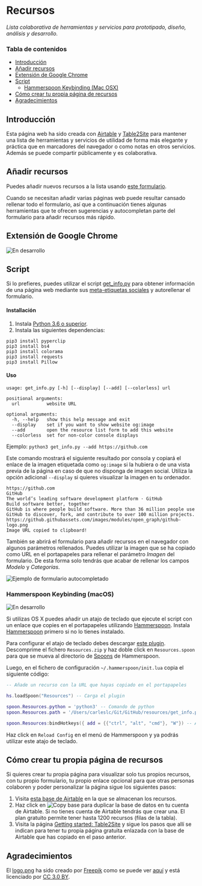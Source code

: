 # Recursos

_Lista colaborativa de herramientas y servicios para prototipado, diseño, análisis y desarrollo._

### Tabla de contenidos

<!-- MarkdownTOC -->

- [Introducción](#introducción)
- [Añadir recursos](#añadir-recursos)
- [Extensión de Google Chrome](#extensión-de-google-chrome)
- [Script](#script)
  - [Hammerspoon Keybinding (Mac OSX)](#hammerspoon-keybinding-macos)
- [Cómo crear tu propia página de recursos](#cómo-crear-tu-propia-página-de-recursos)
- [Agradecimientos](#agradecimientos)

<!-- MarkdownTOC -->

## Introducción

Esta página web ha sido creada con [Airtable](https://airtable.com/) y [Table2Site](https://table2site.com/) para mantener una lista de herramientas y servicios de utilidad de forma más elegante y práctica que en marcadores del navegador o como notas en otros servicios. Además se puede compartir públicamente y es colaborativa.

## Añadir recursos

Puedes añadir nuevos recursos a la lista usando [este formulario](https://airtable.com/shrnzLIolsKJMD9Ql).

Cuando se necesitan añadir varias páginas web puede resultar cansado rellenar todo el formulario, así que a continuación tienes algunas herramientas que te ofrecen sugerencias y autocompletan parte del formulario para añadir recursos más rápido.

## Extensión de Google Chrome

![En desarrollo](https://img.shields.io/badge/status-in%20development-red.svg)

## Script

Si lo prefieres, puedes utilizar el script [get_info.py](https://raw.githubusercontent.com/Carleslc/resources/master/get_info.py) para obtener información de una página web mediante sus [meta-etiquetas sociales](http://ogp.me/) y autorellenar el formulario.

#### Installación

1. Instala [Python 3.6 o superior](https://www.python.org/downloads/).
2. Instala las siguientes dependencias:

```
pip3 install pyperclip
pip3 install bs4
pip3 install colorama
pip3 install requests
pip3 install Pillow
```

#### Uso

```
usage: get_info.py [-h] [--display] [--add] [--colorless] url

positional arguments:
  url          website URL

optional arguments:
  -h, --help   show this help message and exit
  --display    set if you want to show website og:image
  --add        open the resource list form to add this website
  --colorless  set for non-color console displays
```

Ejemplo: `python3 get_info.py --add https://github.com`

Este comando mostrará el siguiente resultado por consola y copiará el enlace de la imagen etiquetada como `og:image` si la hubiera o de una vista previa de la página en caso de que no disponga de imagen social. Utiliza la opción adicional `--display` si quieres visualizar la imagen en tu ordenador.

```
https://github.com
GitHub
The world’s leading software development platform · GitHub
Build software better, together
GitHub is where people build software. More than 36 million people use GitHub to discover, fork, and contribute to over 100 million projects.
https://github.githubassets.com/images/modules/open_graph/github-logo.png
Image URL copied to clipboard!
```

También se abrirá el formulario para añadir recursos en el navegador con algunos parámetros rellenados. Puedes utilizar la imagen que se ha copiado como URL en el portapapeles para rellenar el parámetro _Imagen_ del formulario. De esta forma solo tendrás que acabar de rellenar los campos _Modelo_ y _Categorías_.

![Ejemplo de formulario autocompletado](https://i.imgur.com/0kjLPhM.png)

### Hammerspoon Keybinding (macOS)

![En desarrollo](https://img.shields.io/badge/status-in%20development-red.svg)

Si utilizas OS X puedes añadir un atajo de teclado que ejecute el script con un enlace que copies en el portapapeles utilizando [Hammerspoon](http://hammerspoon.org). Instala [Hammerspoon](http://hammerspoon.org) primero si no lo tienes instalado.

Para configurar el atajo de teclado debes descargar [este plugin](https://github.com/Carleslc/Spoons/blob/master/Spoons/Resources.spoon/markdown/Resources.md). Descomprime el fichero `Resources.zip` y haz doble click en `Resources.spoon` para que se mueva al directorio de [Spoons](https://github.com/Hammerspoon/hammerspoon/blob/master/SPOONS.md) de Hammerspoon.

Luego, en el fichero de configuración `~/.hammerspoon/init.lua` copia el siguiente código:

```lua
-- Añade un recurso con la URL que hayas copiado en el portapapeles

hs.loadSpoon("Resources") -- Carga el plugin

spoon.Resources.python = 'python3' -- Comando de python
spoon.Resources.path = '/Users/carleslc/Git/GitHub/resources/get_info.py' -- Cambia el directorio donde se encuentra el script

spoon.Resources:bindHotkeys({ add = {{"ctrl", "alt", "cmd"}, "W"}) -- Atajo de teclado Ctrl + Alt + Cmd + W
```

Haz click en `Reload Config` en el menú de Hammerspoon y ya podrás utilizar este atajo de teclado.

## Cómo crear tu propia página de recursos

Si quieres crear tu propia página para visualizar solo tus propios recursos, con tu propio formulario, tu propio enlace opcional para que otras personas colaboren y poder personalizar la página sigue los siguientes pasos:

1. Visita [esta base de Airtable](https://airtable.com/shr1jTThqSwdL3ZWN) en la que se almacenan los recursos.
2. Haz click en ![Copy base](https://i.imgur.com/vTfzOJp.png) para duplicar la base de datos en tu cuenta de Airtable. Si no tienes cuenta de Airtable tendrás que crear una. El plan gratuito permite tener hasta 1200 recursos (filas de la tabla).
3. Visita la página [Getting started: Table2Site](https://table2site.com/documentation/getting-started) y sigue los pasos que allí se indican para tener tu propia página gratuita enlazada con la base de Airtable que has copiado en el paso anterior.

## Agradecimientos

El [logo.png](https://github.com/Carleslc/resources/blob/master/ChromeExtension/logo.png) ha sido creado por [Freepik](https://www.freepik.com/ "Freepik") como se puede ver [aquí](https://www.flaticon.com/free-icon/attachment_1717697) y está licenciado por [CC 3.0 BY](http://creativecommons.org/licenses/by/3.0/ "Creative Commons BY 3.0").